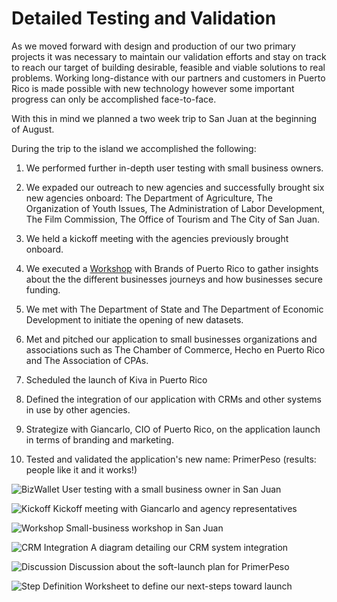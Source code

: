 # Detailed Testing and Validation

As we moved forward with design and production of our two primary projects it was necessary to maintain our validation efforts and stay on track to reach our target of building desirable, feasible and viable solutions to real problems. Working long-distance with our partners and customers in Puerto Rico is made possible with new technology however some important progress can only be accomplished face-to-face.

With this in mind we planned a two week trip to San Juan at the beginning of August.

During the trip to the island we accomplished the following:

1. We performed further in-depth user testing with small business owners.
2. We expaded our outreach to new agencies and successfully brought six new agencies onboard: The Department of Agriculture, The Organization of Youth Issues, The Administration of Labor Development, The Film Commission, The Office of Tourism and The City of San Juan.
3. We held a kickoff meeting with the agencies previously brought onboard.
4. We executed a [Workshop](http://coquicoders.org/the-business-journeys/) with Brands of Puerto Rico to gather insights about the the different businesses journeys and how businesses secure funding.

5. We met with The Department of State and The Department of Economic Development to initiate the opening of new datasets.
6. Met and pitched our application to small businesses organizations and associations such as The Chamber of Commerce, Hecho en Puerto Rico and The Association of CPAs.
7. Scheduled the launch of Kiva in Puerto Rico
8. Defined the integration of our application with CRMs and other systems in use by other agencies.
9. Strategize with Giancarlo, CIO of Puerto Rico, on the application launch in terms of branding and marketing.
10. Tested and validated the application's new name: PrimerPeso (results: people like it and it works!)

![BizWallet](http://cl.ly/XBXX/IMG_0146.jpg)
User testing with a small business owner in San Juan

![Kickoff](http://cl.ly/XBDP/IMG_0207.jpg)
Kickoff meeting with Giancarlo and agency representatives

![Workshop](http://cl.ly/XAdb/IMG_0165.jpg)
Small-business workshop in San Juan

![CRM Integration](http://cl.ly/XAyK/IMG_0148.jpg)
A diagram detailing our CRM system integration

![Discussion](http://cl.ly/XBVV/IMG_2160.jpg)
Discussion about the soft-launch plan for PrimerPeso

![Step Definition](http://cl.ly/XAm5/IMG_0240.jpg)
Worksheet to define our next-steps toward launch



